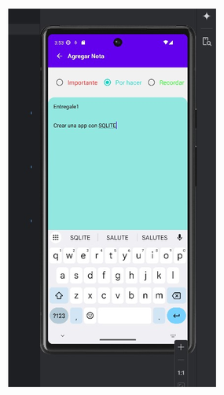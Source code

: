 ![imagen](https://github.com/RogerJackD/App_notas-kotlin-sqlite/blob/main/Captura%20de%20pantalla%202025-04-04%20105336.jpg)

